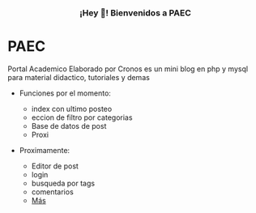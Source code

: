 <h3 align="center">¡Hey 👋! Bienvenidos a PAEC</h3>

# PAEC
Portal Academico Elaborado por Cronos es un mini blog en php y mysql para material didactico, tutoriales y demas

* Funciones por el momento:

    - index con ultimo posteo
    - eccion de filtro por categorias
    - Base de datos de post
    - Proxi

* Proximamente:

    - Editor de post
    - login
    - busqueda por tags
    - comentarios
    - [Más](https://github.com/SOFT-cRONOS/PAEC)